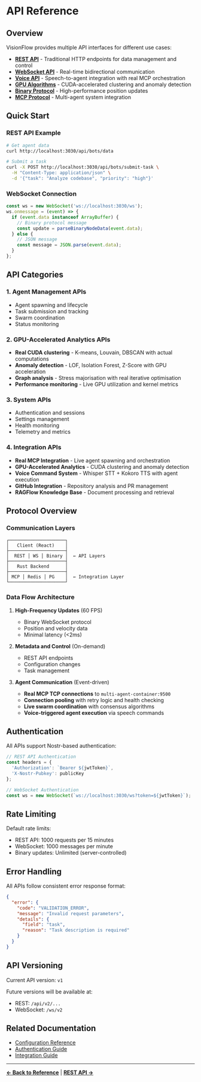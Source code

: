 # API Reference

## Overview

VisionFlow provides multiple API interfaces for different use cases:

- **[REST API](../reference/api/rest-api.md)** - Traditional HTTP endpoints for data management and control
- **[WebSocket API](../reference/api/websocket-api.md)** - Real-time bidirectional communication
- **[Voice API](voice-api.md)** - Speech-to-agent integration with real MCP orchestration
- **[GPU Algorithms](gpu-algorithms.md)** - CUDA-accelerated clustering and anomaly detection
- **[Binary Protocol](../reference/api/binary-protocol.md)** - High-performance position updates
- **[MCP Protocol](../reference/api/mcp-protocol.md)** - Multi-agent system integration

## Quick Start

### REST API Example
```bash
# Get agent data
curl http://localhost:3030/api/bots/data

# Submit a task
curl -X POST http://localhost:3030/api/bots/submit-task \
  -H "Content-Type: application/json" \
  -d '{"task": "Analyze codebase", "priority": "high"}'
```

### WebSocket Connection
```javascript
const ws = new WebSocket('ws://localhost:3030/ws');
ws.onmessage = (event) => {
  if (event.data instanceof ArrayBuffer) {
    // Binary protocol message
    const update = parseBinaryNodeData(event.data);
  } else {
    // JSON message
    const message = JSON.parse(event.data);
  }
};
```

## API Categories

### 1. Agent Management APIs
- Agent spawning and lifecycle
- Task submission and tracking
- Swarm coordination
- Status monitoring

### 2. GPU-Accelerated Analytics APIs
- **Real CUDA clustering** - K-means, Louvain, DBSCAN with actual computations
- **Anomaly detection** - LOF, Isolation Forest, Z-Score with GPU acceleration
- **Graph analysis** - Stress majorisation with real iterative optimisation
- **Performance monitoring** - Live GPU utilization and kernel metrics

### 3. System APIs
- Authentication and sessions
- Settings management
- Health monitoring
- Telemetry and metrics

### 4. Integration APIs
- **Real MCP Integration** - Live agent spawning and orchestration
- **GPU-Accelerated Analytics** - CUDA clustering and anomaly detection
- **Voice Command System** - Whisper STT + Kokoro TTS with agent execution
- **GitHub Integration** - Repository analysis and PR management
- **RAGFlow Knowledge Base** - Document processing and retrieval

## Protocol Overview

### Communication Layers

```
┌─────────────────────┐
│   Client (React)    │
├─────────────────────┤
│  REST │ WS │ Binary │  ← API Layers
├─────────────────────┤
│   Rust Backend      │
├─────────────────────┤
│ MCP │ Redis │ PG    │  ← Integration Layer
└─────────────────────┘
```

### Data Flow Architecture

1. **High-Frequency Updates** (60 FPS)
   - Binary WebSocket protocol
   - Position and velocity data
   - Minimal latency (<2ms)

2. **Metadata and Control** (On-demand)
   - REST API endpoints
   - Configuration changes
   - Task management

3. **Agent Communication** (Event-driven)
   - **Real MCP TCP connections** to `multi-agent-container:9500`
   - **Connection pooling** with retry logic and health checking
   - **Live swarm coordination** with consensus algorithms
   - **Voice-triggered agent execution** via speech commands

## Authentication

All APIs support Nostr-based authentication:

```javascript
// REST API Authentication
const headers = {
  'Authorization': `Bearer ${jwtToken}`,
  'X-Nostr-Pubkey': publicKey
};

// WebSocket Authentication
const ws = new WebSocket(`ws://localhost:3030/ws?token=${jwtToken}`);
```

## Rate Limiting

Default rate limits:
- REST API: 1000 requests per 15 minutes
- WebSocket: 1000 messages per minute
- Binary updates: Unlimited (server-controlled)

## Error Handling

All APIs follow consistent error response format:

```json
{
  "error": {
    "code": "VALIDATION_ERROR",
    "message": "Invalid request parameters",
    "details": {
      "field": "task",
      "reason": "Task description is required"
    }
  }
}
```

## API Versioning

Current API version: `v1`

Future versions will be available at:
- REST: `/api/v2/...`
- WebSocket: `/ws/v2`

## Related Documentation

- [Configuration Reference](../configuration.md)
- [Authentication Guide](../../guides/authentication.md)
- [Integration Guide](../../guides/integration.md)

---

**[← Back to Reference](../index.md)** | **[REST API →](../reference/api/rest-api.md)**